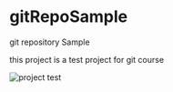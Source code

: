 # gitRepoSample
git repository Sample

this project is a test project for git course

![project test](http://url/to/test.png)
